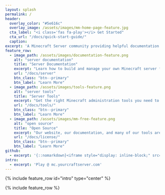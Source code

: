 ```yaml
---
layout: splash
permalink: /
header:
  overlay_color: "#5e616c"
  overlay_image: /assets/images/mm-home-page-feature.jpg
  cta_label: "<i class='fas fa-play'></i> Get Started"
  cta_url: "/docs/quick-start-guide/"
  caption:
excerpt: 'A Minecraft Server community providing helpful documentation and open source tools for running Minecraft servers.<br /> <small>Currently Running: Spigot v1.12.2</small><br /><br />'
feature_row:
  - image_path: /assets/images/documentation-feature.png
    alt: "server documentation"
    title: "Server Documentation"
    excerpt: "Learn how to build and manage your own Minecraft server for your friends, or build a public server community."
    url: "/docs/server"
    btn_class: "btn--primary"
    btn_label: "Learn More"
  - image_path: /assets/images/tools-feature.png
    alt: "server tools"
    title: "Server Tools"
    excerpt: "Get the right Minecraft administration tools you need to build and manage your Minecraft server."
    url: "/docs/tools/"
    btn_class: "btn--primary"
    btn_label: "Learn More"
  - image_path: /assets/images/mm-free-feature.png
    alt: "open source"
    title: "Open Source"
    excerpt: "Our website, our documentation, and many of our tools are Open Source to allow easy access to building a Minecraft server community of your own."
    url: "/docs/license/"
    btn_class: "btn--primary"
    btn_label: "Learn More"
github:
  - excerpt: '{::nomarkdown}<iframe style="display: inline-block;" src="https://ghbtns.com/github-btn.html?user=sk33lz&repo=yourcraftserver&type=star&count=true&size=large" frameborder="0" scrolling="0" width="160px" height="30px"></iframe> <iframe style="display: inline-block;" src="https://ghbtns.com/github-btn.html?user=sk33lz&repo=yourcraftserver&type=fork&count=true&size=large" frameborder="0" scrolling="0" width="158px" height="30px"></iframe>{:/nomarkdown}'
intro:
  - excerpt: 'Play @ mc.yourcraftserver.com'
---
```


{% include feature_row id="intro" type="center" %}

{% include feature_row %}
